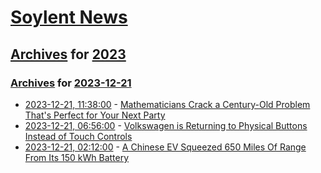 # [Soylent News](../../../README.md)

## [Archives](../../index.md) for [2023](../index.md)

### [Archives](../../index.md) for [2023-12-21](index.md)

* [2023-12-21, 11:38:00](https://soylentnews.org/article.pl?sid=23/12/20/061213&from=rss) - [Mathematicians Crack a Century-Old Problem That's Perfect for Your Next Party](https://soylentnews.org/article.pl?sid=23/12/20/061213&from=rss)
* [2023-12-21, 06:56:00](https://soylentnews.org/article.pl?sid=23/12/20/0337233&from=rss) - [Volkswagen is Returning to Physical Buttons Instead of Touch Controls](https://soylentnews.org/article.pl?sid=23/12/20/0337233&from=rss)
* [2023-12-21, 02:12:00](https://soylentnews.org/article.pl?sid=23/12/20/0334209&from=rss) - [A Chinese EV Squeezed 650 Miles Of Range From Its 150 kWh Battery](https://soylentnews.org/article.pl?sid=23/12/20/0334209&from=rss)
